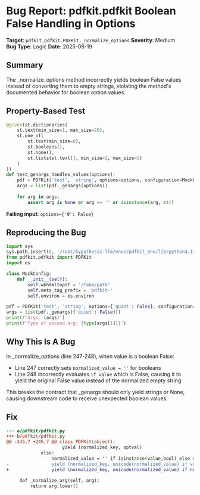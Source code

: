 # Bug Report: pdfkit.pdfkit Boolean False Handling in Options

**Target**: `pdfkit.pdfkit.PDFKit._normalize_options`
**Severity**: Medium  
**Bug Type**: Logic
**Date**: 2025-08-19

## Summary

The _normalize_options method incorrectly yields boolean False values instead of converting them to empty strings, violating the method's documented behavior for boolean option values.

## Property-Based Test

```python
@given(st.dictionaries(
    st.text(min_size=1, max_size=20),
    st.one_of(
        st.text(min_size=0),
        st.booleans(),
        st.none(),
        st.lists(st.text(), min_size=2, max_size=2)
    )
))
def test_genargs_handles_values(options):
    pdf = PDFKit('test', 'string', options=options, configuration=MockConfiguration())
    args = list(pdf._genargs(options))
    
    for arg in args:
        assert arg is None or arg == '' or isinstance(arg, str)
```

**Failing input**: `options={'0': False}`

## Reproducing the Bug

```python
import sys
sys.path.insert(0, '/root/hypothesis-llm/envs/pdfkit_env/lib/python3.13/site-packages')
from pdfkit.pdfkit import PDFKit
import os

class MockConfig:
    def __init__(self):
        self.wkhtmltopdf = '/fake/path'
        self.meta_tag_prefix = 'pdfkit-'
        self.environ = os.environ

pdf = PDFKit('test', 'string', options={'quiet': False}, configuration=MockConfig())
args = list(pdf._genargs({'quiet': False}))
print(f'Args: {args}')
print(f'Type of second arg: {type(args[1])}')
```

## Why This Is A Bug

In _normalize_options (line 247-248), when value is a boolean False:
- Line 247 correctly sets `normalized_value = ''` for booleans
- Line 248 incorrectly evaluates `if value` which is False, causing it to yield the original False value instead of the normalized empty string

This breaks the contract that _genargs should only yield strings or None, causing downstream code to receive unexpected boolean values.

## Fix

```diff
--- a/pdfkit/pdfkit.py
+++ b/pdfkit/pdfkit.py
@@ -245,7 +245,7 @@ class PDFKit(object):
                     yield (normalized_key, optval)
             else:
                 normalized_value = '' if isinstance(value,bool) else value
-                yield (normalized_key, unicode(normalized_value) if value else value)
+                yield (normalized_key, unicode(normalized_value) if normalized_value else normalized_value)
 
     def _normalize_arg(self, arg):
         return arg.lower()
```